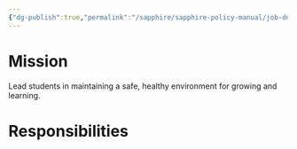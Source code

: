 ```yaml
---
{"dg-publish":true,"permalink":"/sapphire/sapphire-policy-manual/job-descriptions/sapphire-day-counselor-job/"}
---
```



# Mission
Lead students in maintaining a safe, healthy environment for growing and learning.

# Responsibilities